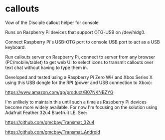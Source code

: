 # callouts
Vow of the Disciple callout helper for console

Runs on Raspberry Pi devices that support OTG-USB on /dev/hidg0.  

Connect Raspberry Pi's USB-OTG port to console USB port to act as a USB keyboard.

Run callouts server on Raspberry Pi, connect to server from any browser 
(PC/mobile/tablet) to get web UI to select icons to transmit callouts over text chat without having to type them in.

Developed and tested using a Raspberry Pi Zero WH and Xbox Series X using this USB dongle for the RPI (power and USB connection to Xbox):

https://www.amazon.com/gp/product/B07NKNBZYG

I'm unlikely to maintain this until such a time as Raspberry Pi devices become more widely available.  For now I'm focusing on the solution using Adafruit Feather 32u4 Bluefruit LE.  See:

https://github.com/gmcbay/Transmat_32u4

https://github.com/gmcbay/Transmat_Android


